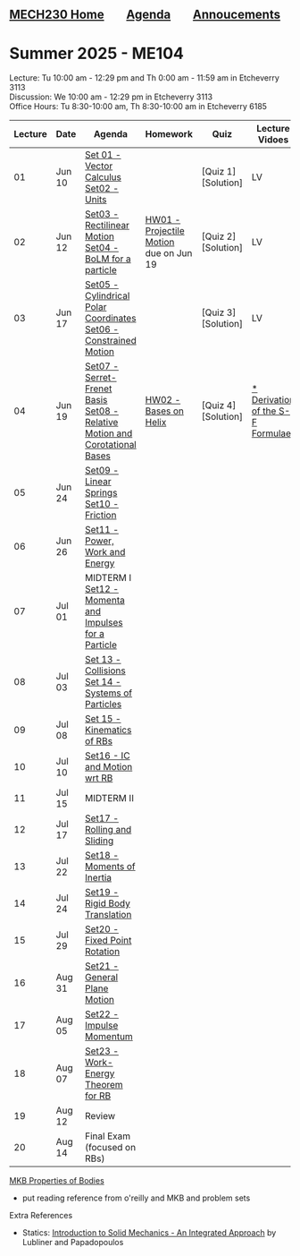 [MECH230 Home](homepage.md)        [Agenda](lectures-agenda.md)        [Annoucements](announcements.md)
---

# Summer 2025 - ME104
Lecture: Tu 10:00 am - 12:29 pm and Th 0:00 am - 11:59 am in Etcheverry 3113\
Discussion: We 10:00 am - 12:29 pm in Etcheverry 3113\
Office Hours: Tu 8:30-10:00 am, Th 8:30-10:00 am in Etcheverry 6185

| Lecture | Date | Agenda | Homework | Quiz | Lecture Vidoes | Solution Vidoes | Demo Vidoes |
| ------- | ---- | ------ |--------- | ---- | -------------- | --------------- | ----------- |
| 01 | Jun 10 | [Set 01 - Vector Calculus]()<br>[Set02 - Units]() | | [Quiz 1] <br> [Solution] | LV | SV | DV |
| 02 | Jun 12 | [Set03 - Rectilinear Motion]()<br>[Set04 - BoLM for a particle]() |[HW01 - Projectile Motion]() due on Jun 19 | [Quiz 2] <br> [Solution] | LV | [* MKB 03-004](https://youtu.be/LAl3ZUiUpus) | DV |
| 03 | Jun 17 | [Set05 - Cylindrical Polar Coordinates]() <br> [Set06 - Constrained Motion]() | | [Quiz 3] <br> [Solution] | LV | [* MKB 02-021](https://youtu.be/wbUBexp8xfc) <br> [* MKB 02-099](https://youtu.be/Bt5neJj4Zhc) | DV |
| 04 | Jun 19 | [Set07 - Serret-Frenet Basis]() <br> [Set08 - Relative Motion and Corotational Bases]() | [HW02 - Bases on Helix]() | [Quiz 4] <br> [Solution] | [* Derivation of the S-F Formulae](https://youtu.be/OB13c0WlUSg) | SV | [* S-F Wikipedia](https://en.wikipedia.org/wiki/Frenet%E2%80%93Serret_formulas) <br> [* S-F on bobsled](https://youtu.be/0ACqRREH180) |
| 05 | Jun 24 | [Set09 - Linear Springs]() <br> [Set10 - Friction]() | | |
| 06 | Jun 26 | [Set11 - Power, Work and Energy]() | | |
| 07 | Jul 01 | MIDTERM I <br>[Set12 - Momenta and Impulses for a Particle]() | | |
| 08 | Jul 03 | [Set 13 - Collisions]() <br> [Set 14 - Systems of Particles]() | | |
| 09 | Jul 08 | [Set 15 - Kinematics of RBs]() | | |
| 10 | Jul 10 | [Set16 - IC and Motion wrt RB]() | | |
| 11 | Jul 15 | MIDTERM II | | |
| 12 | Jul 17 | [Set17 - Rolling and Sliding]() | | |
| 13 | Jul 22 | [Set18 - Moments of Inertia]() | | |
| 14 | Jul 24 | [Set19 - Rigid Body Translation]() | | |
| 15 | Jul 29 | [Set20 - Fixed Point Rotation]() | | |
| 16 | Aug 31 | [Set21 - General Plane Motion]() | | |
| 17 | Aug 05 | [Set22 - Impulse Momentum]() | | |
| 18 | Aug 07 | [Set23 - Work-Energy Theorem for RB]()| | |
| 19 | Aug 12 | Review | | | |
| 20 | Aug 14 | Final Exam (focused on RBs) | | | |


[MKB Properties of Bodies](solids-mkb.pdf)

- put reading reference from o'reilly and MKB and problem sets

Extra References
- Statics: [Introduction to Solid Mechanics - An Integrated Approach](https://link.springer.com/book/10.1007/978-1-4614-6768-7) by Lubliner and Papadopoulos